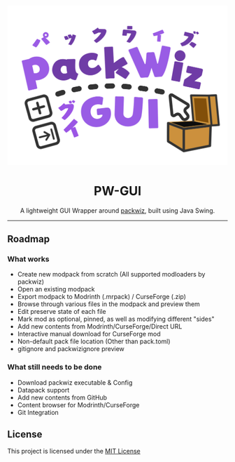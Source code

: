 <div style="text-align: center">
    <img src="./assets/pwgui_logo.svg" alt="PW-GUI Logo">    
    <h1>PW-GUI</h1>
    <p>A lightweight GUI Wrapper around <a href="https://github.com/packwiz/packwiz">packwiz</a>, built using Java Swing.</p>
</div>

---

## Roadmap
### What works
- Create new modpack from scratch (All supported modloaders by packwiz)
- Open an existing modpack
- Export modpack to Modrinth (.mrpack) / CurseForge (.zip)
- Browse through various files in the modpack and preview them
- Edit preserve state of each file
- Mark mod as optional, pinned, as well as modifying different "sides"
- Add new contents from Modrinth/CurseForge/Direct URL
- Interactive manual download for CurseForge mod
- Non-default pack file location (Other than pack.toml)
- gitignore and packwizignore preview

### What still needs to be done
- Download packwiz executable & Config
- Datapack support
- Add new contents from GitHub
- Content browser for Modrinth/CurseForge
- Git Integration

## License
This project is licensed under the [MIT License](./LICENSE)